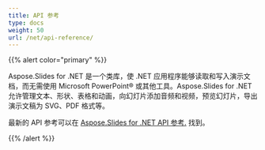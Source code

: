 ```yaml
---
title: API 参考
type: docs
weight: 50
url: /net/api-reference/
---
```


{{% alert color="primary" %}} 

Aspose.Slides for .NET 是一个类库，使 .NET 应用程序能够读取和写入演示文档，而无需使用 Microsoft PowerPoint® 或其他工具。Aspose.Slides for .NET 允许管理文本、形状、表格和动画，向幻灯片添加音频和视频，预览幻灯片，导出演示文稿为 SVG、PDF 格式等。

最新的 API 参考可以在 [Aspose.Slides for .NET API 参考.](https://reference.aspose.com/slides/net) 找到。

{{% /alert %}}